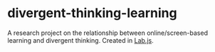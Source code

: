 # divergent-thinking-learning
A research project on the relationship between online/screen-based learning and divergent thinking. Created in [Lab.js](https://lab.js.org).
